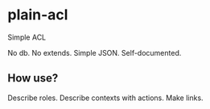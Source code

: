 # plain-acl
Simple ACL

No db. No extends. Simple JSON. Self-documented.

## How use?

Describe roles. Describe contexts with actions. Make links.

